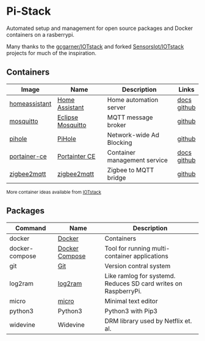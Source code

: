 # Pi-Stack

Automated setup and management for open source packages and Docker containers on a rasberrypi.

Many thanks to the [gcgarner/IOTstack](https://github.com/gcgarner/IOTstack) and forked [SensorsIot/IOTstack](https://github.com/SensorsIot/IOTstack) projects for much of the inspiration.

## Containers

| Image | Name | Description | Links
| --- | --- | --- | --- |
| [homeassistant](https://hub.docker.com/r/homeassistant/home-assistant) | [Home Assistant](https://www.home-assistant.io) | Home automation server | [docs](https://www.home-assistant.io/docs) <br>[github](https://github.com/home-assistant/core)
| [mosquitto](https://hub.docker.com/_/eclipse-mosquitto) | [Eclipse Mosquitto](https://mosquitto.org) | MQTT message broker | [github](https://github.com/eclipse/mosquitto)
| [pihole](https://hub.docker.com/r/pihole/pihole) | [PiHole](https://pi-hole.net) | Network-wide Ad Blocking | [github](https://github.com/pi-hole/pi-hole)
| [portainer-ce](https://hub.docker.com/r/portainer/portainer-ce) | [Portainter CE](https://www.portainer.io) | Container management service | [docs](https://documentation.portainer.io) <br>[github](https://github.com/portainer/portainer)
| [zigbee2mqtt](https://hub.docker.com/r/koenkk/zigbee2mqtt) | [zigbee2mqtt](https://www.zigbee2mqtt.io) | Zigbee to MQTT bridge | [github](https://github.com/koenkk/zigbee2mqtt)

<sub>More container ideas available from [IOTstack](https://github.com/SensorsIot/IOTstack/tree/master/.templates)</sub>

## Packages

| Command | Name | Description |
| --- | --- | --- |
| docker | [Docker](https://docs.docker.com/) | Containers |
| docker-compose | [Docker Compose](https://github.com/docker/compose) | Tool for running multi-container applications |
| git | [Git](https://git-scm.com/) | Version contral system |
| log2ram | [log2ram](https://github.com/azlux/log2ram) | Like ramlog for systemd. <br> Reduces SD card writes on RaspberryPi. |
| micro | [micro](https://github.com/zyedidia/micro) | Minimal text editor |
| python3 | Python3 | Python3 with Pip3 |
| widevine | Widevine | DRM library used by Netflix et. al. |
